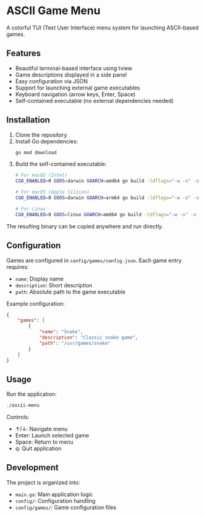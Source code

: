# ASCII Game Menu

A colorful TUI (Text User Interface) menu system for launching ASCII-based games.

## Features

- Beautiful terminal-based interface using tview
- Game descriptions displayed in a side panel
- Easy configuration via JSON
- Support for launching external game executables
- Keyboard navigation (arrow keys, Enter, Space)
- Self-contained executable (no external dependencies needed)

## Installation

1. Clone the repository
2. Install Go dependencies:
   ```bash
   go mod download
   ```
3. Build the self-contained executable:
   ```bash
   # For macOS (Intel)
   CGO_ENABLED=0 GOOS=darwin GOARCH=amd64 go build -ldflags="-w -s" -o ascii-menu
   
   # For macOS (Apple Silicon)
   CGO_ENABLED=0 GOOS=darwin GOARCH=arm64 go build -ldflags="-w -s" -o ascii-menu
   
   # For Linux
   CGO_ENABLED=0 GOOS=linux GOARCH=amd64 go build -ldflags="-w -s" -o ascii-menu
   ```

The resulting binary can be copied anywhere and run directly.

## Configuration

Games are configured in `config/games/config.json`. Each game entry requires:
- `name`: Display name
- `description`: Short description
- `path`: Absolute path to the game executable

Example configuration:
```json
{
    "games": [
        {
            "name": "Snake",
            "description": "Classic snake game",
            "path": "/usr/games/snake"
        }
    ]
}
```

## Usage

Run the application:
```bash
./ascii-menu
```

Controls:
- ↑/↓: Navigate menu
- Enter: Launch selected game
- Space: Return to menu
- q: Quit application

## Development

The project is organized into:
- `main.go`: Main application logic
- `config/`: Configuration handling
- `config/games/`: Game configuration files 